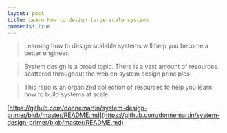 ```yaml
---
layout: post
title: Learn how to design large scale systems
comments: true
---
```


> Learning how to design scalable systems will help you become a better engineer.

> System design is a broad topic. There is a vast amount of resources scattered throughout the web on system design principles.

> This repo is an organized collection of resources to help you learn how to build systems at scale.

[https://github.com/donnemartin/system-design-primer/blob/master/README.md](https://github.com/donnemartin/system-design-primer/blob/master/README.md)